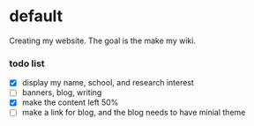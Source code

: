 # default
Creating my website. The goal is the make my wiki.


### todo list
- [x] display my name, school, and research interest
- [ ] banners, blog, writing
- [x] make the content left 50%
- [ ] make a link for blog, and the blog needs to have minial theme
